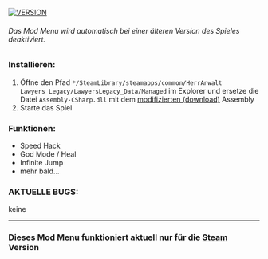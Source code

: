 [![VERSION](https://img.shields.io/badge/Version-0.2-red)](https://github.com/mopsfl/unity-game-cheats)
###### Das Mod Menu wird automatisch bei einer älteren Version des Spieles deaktiviert. 

### Installieren:
1. Öffne den Pfad <code>*/SteamLibrary/steamapps/common/HerrAnwalt Lawyers Legacy/LawyersLegacy_Data/Managed</code> im Explorer und ersetze die Datei <code>Assembly-CSharp.dll</code> mit dem [modifizierten (download)](https://github.com/mopsfl/dnSpy-codes/raw/main/HerrAnwalt%20Lawyers%20Legacy/Mod%20Menu/Assembly-CSharp.dll) Assembly 
2. Starte das Spiel

### Funktionen:
- Speed Hack
- God Mode / Heal
- Infinite Jump
- mehr bald...


### AKTUELLE BUGS:
keine
_____________


### Dieses Mod Menu funktioniert aktuell nur für die [Steam](https://steamcommunity.com/app/2179290) Version
